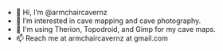 - 👋 Hi, I’m @armchaircavernz
- 👀 I’m interested in cave mapping and cave photography.
- 🌱 I'm using Therion, Topodroid, and Gimp for my cave maps.
- 📫 Reach me at armchaircavernz at gmail.com
           

